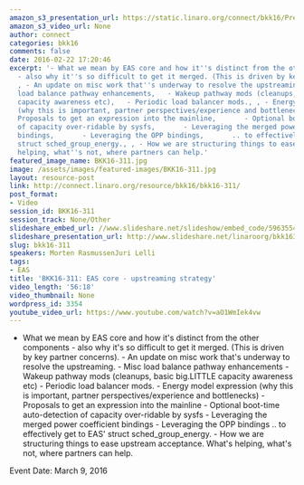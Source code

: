 ```yaml
---
amazon_s3_presentation_url: https://static.linaro.org/connect/bkk16/Presentations/Wednesday/BKK16-311.pdf
amazon_s3_video_url: None
author: connect
categories: bkk16
comments: false
date: 2016-02-22 17:20:46
excerpt: '- What we mean by EAS core and how it''s distinct from the other components
  - also why it''s so difficult to get it merged. (This is driven by key partner concerns).,
  , - An update on misc work that''s underway to resolve the upstreaming.,   - Misc
  load balance pathway enhancements,   - Wakeup pathway mods (cleanups, basic big.LITTLE
  capacity awareness etc),   - Periodic load balancer mods., , - Energy model expression
  (why this is important, partner perspectives/experience and bottlenecks),     -
  Proposals to get an expression into the mainline,       - Optional boot-time auto-detection
  of capacity over-ridable by sysfs,       - Leveraging the merged power coefficient
  bindings,       - Leveraging the OPP bindings,       .. to effectively get to EAS''
  struct sched_group_energy., , - How we are structuring things to ease upstream acceptance.  What''s
  helping, what''s not, where partners can help.'
featured_image_name: BKK16-311.jpg
image: /assets/images/featured-images/BKK16-311.jpg
layout: resource-post
link: http://connect.linaro.org/resource/bkk16/bkk16-311/
post_format:
- Video
session_id: BKK16-311
session_track: None/Other
slideshare_embed_url: //www.slideshare.net/slideshow/embed_code/59635545
slideshare_presentation_url: http://www.slideshare.net/linaroorg/bkk16311-eas-upstream-stategy
slug: bkk16-311
speakers: Morten RasmussenJuri Lelli
tags:
- EAS
title: 'BKK16-311: EAS core - upstreaming strategy'
video_length: '56:18'
video_thumbnail: None
wordpress_id: 3354
youtube_video_url: https://www.youtube.com/watch?v=aO1WmIek4vw
---
```


- What we mean by EAS core and how it's distinct from the other components - also why it's so difficult to get it merged. (This is driven by key partner concerns). - An update on misc work that's underway to resolve the upstreaming. - Misc load balance pathway enhancements - Wakeup pathway mods (cleanups, basic big.LITTLE capacity awareness etc) - Periodic load balancer mods. - Energy model expression (why this is important, partner perspectives/experience and bottlenecks) - Proposals to get an expression into the mainline - Optional boot-time auto-detection of capacity over-ridable by sysfs - Leveraging the merged power coefficient bindings - Leveraging the OPP bindings .. to effectively get to EAS' struct sched_group_energy. - How we are structuring things to ease upstream acceptance. What's helping, what's not, where partners can help.

Event Date: March 9, 2016
